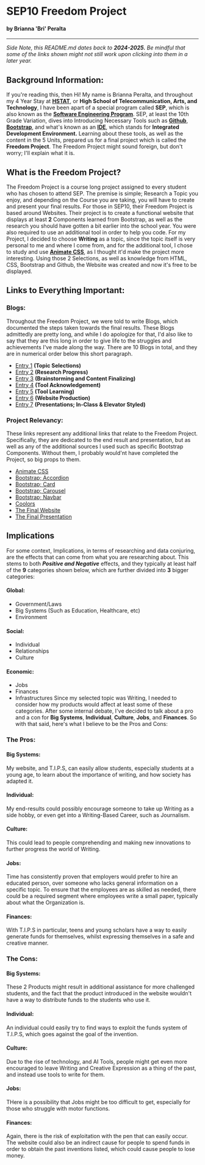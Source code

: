 # SEP10 Freedom Project
#### by **Brianna 'Bri' Peralta**
-----------------------------------------------------------------------------------------------------------------------------------------------------------------------------------------------------
*Side Note, this README.md dates back to* ***2024-2025.*** *Be mindful that some of the links shown might not still work upon clicking into them in a later year.*
## Background Information:
If you're reading this, then Hi! My name is Brianna Peralta, and throughout my 4 Year Stay at **[HSTAT](https://www.hstat.org/)**, or **High School of Telecommunication, Arts, and Technology**, I have been apart of a special program called **SEP**, which is also known as the **[Software Engineering Program](https://hstatsep.github.io/)**. SEP, at least the 10th Grade Variation, dives into Introducing Necessary Tools such as **[Github](https://github.com/)**, **[Bootstrap](https://getbootstrap.com/)**, and what's known as an **[IDE](https://cs50.dev/)**, which stands for **Integrated Development Environment.** Learning about these tools, as well as the content in the 5 Units, prepared us for a final project which is called the **Freedom Project**. The Freedom Project might sound foreign, but don't worry; I'll explain what it is.

## What is the Freedom Project? 
The Freedom Project is a course long project assigned to every student who has chosen to attend SEP. The premise is simple; Research a Topic you enjoy, and depending on the Course you are taking, you will have to create and present your final results. For those in SEP10, their Freedom Project is based around Websites. Their project is to create a functional website that displays at least **2** Components learned from Bootstrap, as well as the research you should have gotten a bit earlier into the school year. You were also required to use an additional tool in order to help you code. For my Project, I decided to choose **Writing** as a topic, since the topic itself is very personal to me and where I come from, and for the additional tool, I chose to study and use  **[Animate CSS](https://animate.style/)**, as I thought it'd make the project more interesting. Using those 2 Selections, as well as knowledge from HTML, CSS, Bootstrap and Github, the Website was created and now it's free to be displayed. 

## Links to Everything Important:
### Blogs:
Throughout the Freedom Project, we were told to write Blogs, which documented the steps taken towards the final results. These Blogs admittedly are pretty long, and while I do apologize for that, I'd also like to say that they are this long in order to give life to the struggles and achievements I've made along the way. There are 10 Blogs in total, and they are in numerical order below this short paragraph.
* [Entry 1](blog/entry01.md) **(Topic Selections)**
* [Entry 2](blog/entry02.md) **(Research Progress)**
* [Entry 3](blog/entry03.md) **(Brainstorming and Content Finalizing)**
* [Entry 4](blog/entry04.md) **(Tool Acknowledgement)**
* [Entry 5](blog/entry05.md) **(Tool Learning)**
* [Entry 6](blog/entry06.md) **(Website Production)**
* [Entry 7](blog/entry07.md) **(Presentations; In-Class & Elevator Styled)**
### Project Relevancy:
These links represent any additional links that relate to the Freedom Project. Specifically, they are dedicated to the end result and presentation, but as well as any of the additional sources I used such as specific Bootstrap Components. Without them, I probably would'nt have completed the Project, so big props to them.
* [Animate CSS](https://animate.style/)
* [Bootstrap; Accordion](https://getbootstrap.com/docs/5.3/components/accordion/)
* [Bootstrap; Card](https://getbootstrap.com/docs/5.3/components/card/)
* [Bootstrap; Carousel](https://getbootstrap.com/docs/5.3/components/carousel/)
* [Bootstrap; Navbar](https://getbootstrap.com/docs/5.3/components/navbar/)
* [Coolors](https://coolors.co/)
* [The Final Website](https://briannap6399.github.io/sep10-freedom-project/final-project/index.html)
* [The Final Presentation](https://docs.google.com/presentation/d/1b40JXpsCoAYCTmAXr3mNTOVODSY6_5VneJAIFGoWoP4/edit?usp=sharing)

## Implications
For some context, Implications, in terms of researching and data conjuring, are the effects that can come from what you are researching about. This stems to both ***Positive and Negative*** effects, and they typically at least half of the **9** categories shown below, which are further divided into **3** bigger categories:
#### Global:
* Government/Laws 
* Big Systems (Such as Education, Healthcare, etc)
* Environment
#### Social:
* Individual
* Relationships
* Culture
#### Economic:
* Jobs
* Finances
* Infrastructures
Since my selected topic was Writing, I needed to consider how my products would affect at least some of these categories. After some internal debate, I've decided to talk about a pro and a con for **Big Systems**, **Individual**, **Culture**, **Jobs**, and **Finances**. So with that said, here's what I believe to be the Pros and Cons:
### The Pros:
#### Big Systems:
My website, and T.I.P.S, can easily allow students, especially students at a young age, to learn about the importance of writing, and how society has adapted it.
#### Individual:
My end-results could possibly encourage someone to take up Writing as a side hobby, or even get into a Writing-Based Career, such as Journalism.
#### Culture:
This could lead to people comprehending and making new innovations to further progress the world of Writing.
#### Jobs:
Time has consistently proven that employers would prefer to hire an educated person, over someone who lacks general information on a specific topic. To ensure that the employees are as skilled as needed, there could be a required segment where employees write a small paper, typically about what the Organization is.
#### Finances:
With T.I.P.S in particular, teens and young scholars have a way to easily generate funds for themselves, whilst expressing themselves in a safe and creative manner. 
### The Cons:
#### Big Systems:
These 2 Products might result in additional assistance for more challenged students, and the fact that the product introduced in the website wouldn't have a way to distribute funds to the students who use it.
#### Individual:
An individual could easily try to find ways to exploit the funds system of T.I.P.S, which goes against the goal of the invention.
#### Culture:
Due to the rise of technology, and AI Tools, people might get even more encouraged to leave Writing and Creative Expression as a thing of the past, and instead use tools to write for them.
#### Jobs:
THere is a possibility that Jobs might be too difficult to get, especially for those who struggle with motor functions.
#### Finances:
Again, there is the risk of exploitation with the pen that can easily occur. The website could also be an indirect cause for people to spend funds in order to obtain the past inventions listed, which could cause people to lose money.
